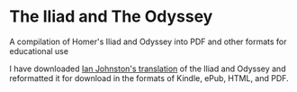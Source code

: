 # The Iliad and The Odyssey
A compilation of Homer's Iliad and Odyssey into PDF and other formats for educational use

I have downloaded [Ian Johnston's translation](http://records.viu.ca/~johnstoi/) of the Iliad and Odyssey and reformatted it for download in the formats of Kindle, ePub, HTML, and PDF.

